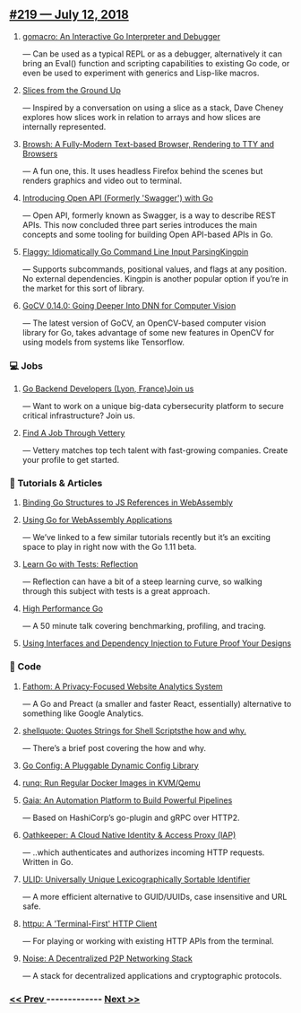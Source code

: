 ## [#219 — July 12, 2018](https://golangweekly.com/issues/219)

1. [gomacro: An Interactive Go Interpreter and Debugger](https://golangweekly.com/link/49771/web)

     — Can be used as a typical REPL or as a debugger, alternatively it can bring an Eval() function and scripting capabilities to existing Go code, or even be used to experiment with generics and Lisp-like macros.
1. [Slices from the Ground Up](https://golangweekly.com/link/49772/web)

     — Inspired by a conversation on using a slice as a stack, Dave Cheney explores how slices work in relation to arrays and how slices are internally represented.
1. [Browsh: A Fully-Modern Text-based Browser, Rendering to TTY and Browsers](https://golangweekly.com/link/49775/web)

     — A fun one, this. It uses headless Firefox behind the scenes but renders graphics and video out to terminal.
1. [Introducing Open API (Formerly 'Swagger') with Go](https://golangweekly.com/link/49776/web)

     — Open API, formerly known as Swagger, is a way to describe REST APIs. This now concluded three part series introduces the main concepts and some tooling for building Open API-based APIs in Go.
1. [Flaggy: Idiomatically Go Command Line Input ParsingKingpin](https://golangweekly.com/link/49777/web)

     — Supports subcommands, positional values, and flags at any position. No external dependencies. Kingpin is another popular option if you’re in the market for this sort of library.
1. [GoCV 0.14.0: Going Deeper Into DNN for Computer Vision](https://golangweekly.com/link/49779/web)

     — The latest version of GoCV, an OpenCV-based computer vision library for Go, takes advantage of some new features in OpenCV for using models from systems like Tensorflow.
### 💻 Jobs

1. [Go Backend Developers (Lyon, France)Join us](https://golangweekly.com/link/49780/web)

     — Want to work on a unique big-data cybersecurity platform to secure critical infrastructure? Join us.
1. [Find A Job Through Vettery](https://golangweekly.com/link/49782/web)

     — Vettery matches top tech talent with fast-growing companies. Create your profile to get started.
### 📘 Tutorials & Articles 

1. [Binding Go Structures to JS References in WebAssembly](https://golangweekly.com/link/49783/web)

1. [Using Go for WebAssembly Applications](https://golangweekly.com/link/49786/web)

     — We’ve linked to a few similar tutorials recently but it’s an exciting space to play in right now with the Go 1.11 beta.
1. [Learn Go with Tests: Reflection](https://golangweekly.com/link/49787/web)

     — Reflection can have a bit of a steep learning curve, so walking through this subject with tests is a great approach.
1. [High Performance Go](https://golangweekly.com/link/49788/web)

     — A 50 minute talk covering benchmarking, profiling, and tracing.
1. [Using Interfaces and Dependency Injection to Future Proof Your Designs](https://golangweekly.com/link/49789/web)

### 🔧 Code

1. [Fathom: A Privacy-Focused Website Analytics System](https://golangweekly.com/link/49793/web)

     — A Go and Preact (a smaller and faster React, essentially) alternative to something like Google Analytics.
1. [shellquote: Quotes Strings for Shell Scriptsthe how and why.](https://golangweekly.com/link/49795/web)

     — There’s a brief post covering the how and why.
1. [Go Config: A Pluggable Dynamic Config Library](https://golangweekly.com/link/49799/web)

1. [runq: Run Regular Docker Images in KVM/Qemu](https://golangweekly.com/link/49801/web)

1. [Gaia: An Automation Platform to Build Powerful Pipelines](https://golangweekly.com/link/49803/web)

     — Based on HashiCorp’s go-plugin and gRPC over HTTP2.
1. [Oathkeeper: A Cloud Native Identity & Access Proxy (IAP)](https://golangweekly.com/link/49805/web)

     — ..which authenticates and authorizes incoming HTTP requests. Written in Go.
1. [ULID: Universally Unique Lexicographically Sortable Identifier](https://golangweekly.com/link/49807/web)

     — A more efficient alternative to GUID/UUIDs, case insensitive and URL safe.
1. [httpu: A 'Terminal-First' HTTP Client](https://golangweekly.com/link/49811/web)

     — For playing or working with existing HTTP APIs from the terminal.
1. [Noise: A Decentralized P2P Networking Stack](https://golangweekly.com/link/49813/web)

     — A stack for decentralized applications and cryptographic protocols.

### [ << Prev ](golangweekly-218.md) ------------- [ Next >> ](golangweekly-220.md)